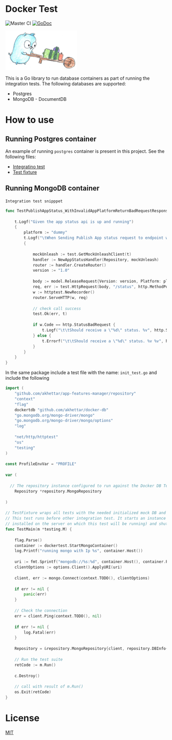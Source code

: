 # Docker Test
![Master CI](https://github.com/akhettar/docker-db/workflows/Master%20CI/badge.svg?branch=master)
[![GoDoc](https://godoc.org/github.com/akhettar/docker-db?status.svg)](https://godoc.org/github.com/akhettar/docker-db)


![hard working man](pushing-cart.png)

This is a Go library to run database containers as part of running the integration tests. The following databases are supported:

* Postgres
* MongoDB - DocumentDB

# How to use

## Running Postgres container

An example of running `postgres` container is present in this project. See the following files: 
* [Integratino test](docker_test.go)
* [Test fixture](init_test.go)

## Running MongoDB container

`Integration test snipppet`

```go
func TestPublishAppStatus_WithInvalidAppPlatformReturnBadRequestResponse(t *testing.T) {

	t.Logf("Given the app status api is up and running")
	{
		platform := "dummy"
		t.Logf("\tWhen Sending Publish App status request to endpoint with unsupported platform value:  \"%s\"", platform)
		{
		
            mockUnleash := test.GetMockUnleashClient(t)
			handler := NewAppStatusHandler(Repository, mockUnleash)
			router := handler.CreateRouter()
			version := "1.0"

			body := model.ReleaseRequest{Version: version, Platform: platform}
			req, err := test.HttpRequest(body, "/status", http.MethodPost, test.ValidToken)
			w := httptest.NewRecorder()
			router.ServeHTTP(w, req)

			// check call success
			test.Ok(err, t)

			if w.Code == http.StatusBadRequest {
				t.Logf("\t\tShould receive a \"%d\" status. %v", http.StatusBadRequest, test.CheckMark)
			} else {
				t.Errorf("\t\tShould receive a \"%d\" status. %v %v", http.StatusBadRequest, test.BallotX, w.Code)
			}
		}
	}
}
```

In the same package include a test file with the name: `init_test.go` and include the following

```go
import (
	"github.com/akhettar/app-features-manager/repository"
	"context"
	"flag"
	dockertdb "github.com/akhettar/docker-db"
	"go.mongodb.org/mongo-driver/mongo"
	"go.mongodb.org/mongo-driver/mongo/options"
	"log"

	"net/http/httptest"
	"os"
	"testing"
)

const ProfileEnvVar = "PROFILE"

var (
	  
  // The repository instance configured to run against the Docker DB Test container
	Repository *repository.MongoRepository

)

// TestFixture wraps all tests with the needed initialized mock DB and fixtures
// This test runs before other integration test. It starts an instance of mongo db in the background (provided you have mongo
// installed on the server on which this test will be running) and shuts it down.
func TestMain(m *testing.M) {

	flag.Parse()
	container := dockertest.StartMongoContainer()
	log.Printf("running mongo with Ip %s", container.Host())

	uri := fmt.Sprintf("mongodb://%s:%d", container.Host(), container.Port())
	clientOptions := options.Client().ApplyURI(uri)

	client, err := mongo.Connect(context.TODO(), clientOptions)

	if err != nil {
		panic(err)
	}

	// Check the connection
	err = client.Ping(context.TODO(), nil)

	if err != nil {
		log.Fatal(err)
	}

	Repository = &repository.MongoRepository{client, repository.DBInfo{uri, repository.DefaultDBName, repository.DefaultCollection}}

	// Run the test suite
	retCode := m.Run()

	c.Destroy()

	// call with result of m.Run()
	os.Exit(retCode)
}

```

# License
[MIT](LICENSE)


